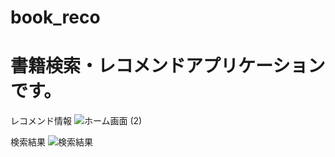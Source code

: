 # book_reco
# 書籍検索・レコメンドアプリケーションです。

レコメンド情報
![ホーム画面 (2)](https://user-images.githubusercontent.com/37510144/71608934-e34a3900-2bc7-11ea-8453-d9fbdab0cc99.png)


検索結果
![検索結果](https://user-images.githubusercontent.com/37510144/71608940-e9d8b080-2bc7-11ea-902c-21924b3bd5ea.png)
